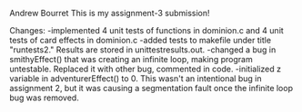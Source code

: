 Andrew Bourret
This is my assignment-3 submission!

Changes:
	-implemented 4 unit tests of functions in dominion.c and 4 unit tests of card effects in dominion.c
	-added tests to makefile under title "runtests2." Results are stored in unittestresults.out.
	-changed a bug in smithyEffect() that was creating an infinite loop, making program untestable. Replaced it with other bug, commented in code.
	-initialized z variable in adventurerEffect() to 0. This wasn't an intentional bug in assignment 2, but it was causing a segmentation fault once the infinite loop bug was removed.
